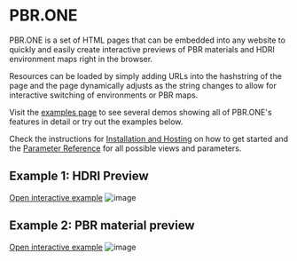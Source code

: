# PBR.ONE
PBR.ONE is a set of HTML pages that can be embedded into any website to quickly and easily create interactive previews of PBR materials and HDRI environment maps right in the browser.

Resources can be loaded by simply adding URLs into the hashstring of the page and the page dynamically adjusts as the string changes to allow for interactive switching of environments or PBR maps.

Visit the [examples page](https://pbr.one/examples.html) to see several demos showing all of PBR.ONE's features in detail or try out the examples below.

Check the instructions for [Installation and Hosting](docs/InstallationAndHosting.md) on how to get started and the [Parameter Reference](docs/ParameterReference.md) for all possible views and parameters.

## Example 1: HDRI Preview
[Open interactive example](https://cdn.pbr.one/0.3.0/hdri-panorama.html#environment_url=https://cdn3.struffelproductions.com/file/ambientCG/media/panorama/OutdoorHDRI055_HDR-LQ.hdr?22242;https://cdn3.struffelproductions.com/file/ambientCG/media/panorama/OutdoorHDRI055_HDR-HQ.hdr?85109,environment_name=LQ;HQ)
![image](https://user-images.githubusercontent.com/31403260/193905660-f07ac47b-2366-44b4-85a0-b0f0aa3e62b3.png)
## Example 2: PBR material preview
[Open interactive example](https://cdn.pbr.one/0.3.0/pbr-material.html#environment_url=https://cdn3.struffelproductions.com/file/ambientCG/media/panorama/OutdoorHDRI049_HDR-LQ.hdr,geometry_subdivisions=1000,color_url=https://cdn3.struffelproductions.com/file/ambientCG/media/maps/PavingStones123/PavingStones123_Color.jpg?42148,normal_url=https://cdn3.struffelproductions.com/file/ambientCG/media/maps/PavingStones123/PavingStones123_Normal.jpg?20674,roughness_url=https://cdn3.struffelproductions.com/file/ambientCG/media/maps/PavingStones123/PavingStones123_Roughness.jpg?71673,displacement_url=https://cdn3.struffelproductions.com/file/ambientCG/media/maps/PavingStones123/PavingStones123_Displacement.jpg?53880,tiling_scale=1.33,displacement_scale=0.01)
![image](https://user-images.githubusercontent.com/31403260/193905341-17fa83f6-fff6-47e0-ae53-8dcee472b2ed.png)





